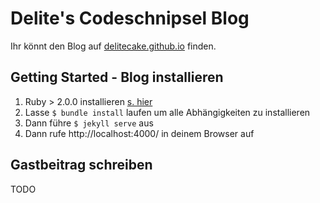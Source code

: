 # Delite's Codeschnipsel Blog

Ihr könnt den Blog auf [delitecake.github.io](http://delitecake.github.io/) finden.

## Getting Started - Blog installieren

1. Ruby > 2.0.0 installieren [s. hier](http://railsgirlshh.github.io/install/)
2. Lasse `$ bundle install` laufen um alle Abhängigkeiten zu installieren
3. Dann führe `$ jekyll serve` aus
4. Dann rufe http://localhost:4000/ in deinem Browser auf

## Gastbeitrag schreiben

TODO
